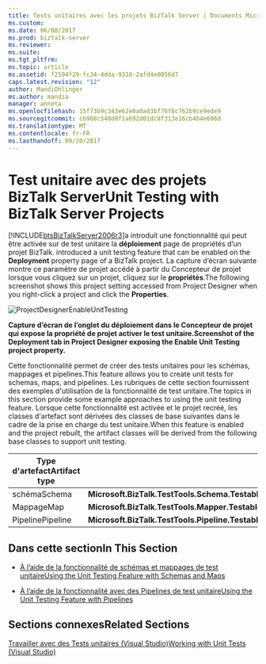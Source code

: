 ```yaml
---
title: Tests unitaires avec les projets BizTalk Server | Documents Microsoft
ms.custom: 
ms.date: 06/08/2017
ms.prod: biztalk-server
ms.reviewer: 
ms.suite: 
ms.tgt_pltfrm: 
ms.topic: article
ms.assetid: f2594f29-fc34-4dda-9316-2afd4e0056d7
caps.latest.revision: "12"
author: MandiOhlinger
ms.author: mandia
manager: anneta
ms.openlocfilehash: 15f73b9c343e62e0a0a83bf76f8c762b9ce9ede9
ms.sourcegitcommit: cb908c540d8f1a692d01dc8f313e16cb4b4e696d
ms.translationtype: MT
ms.contentlocale: fr-FR
ms.lasthandoff: 09/20/2017
---
```

# <a name="unit-testing-with-biztalk-server-projects"></a><span data-ttu-id="7ad09-102">Test unitaire avec des projets BizTalk Server</span><span class="sxs-lookup"><span data-stu-id="7ad09-102">Unit Testing with BizTalk Server Projects</span></span>
[!INCLUDE[btsBizTalkServer2006r3](../includes/btsbiztalkserver2006r3-md.md)]<span data-ttu-id="7ad09-103">a introduit une fonctionnalité qui peut être activée sur de test unitaire la **déploiement** page de propriétés d’un projet BizTalk.</span><span class="sxs-lookup"><span data-stu-id="7ad09-103"> introduced a unit testing feature that can be enabled on the **Deployment** property page of a BizTalk project.</span></span> <span data-ttu-id="7ad09-104">La capture d’écran suivante montre ce paramètre de projet accédé à partir du Concepteur de projet lorsque vous cliquez sur un projet, cliquez sur le **propriétés**.</span><span class="sxs-lookup"><span data-stu-id="7ad09-104">The following screenshot shows this project setting accessed from Project Designer when you right-click a project and click the **Properties**.</span></span>  
  
 ![](../core/media/projectdesignerenableunittesting.gif "ProjectDesignerEnableUnitTesting")  
  
 <span data-ttu-id="7ad09-105">**Capture d’écran de l’onglet du déploiement dans le Concepteur de projet qui expose la propriété de projet activer le test unitaire.**</span><span class="sxs-lookup"><span data-stu-id="7ad09-105">**Screenshot of the Deployment tab in Project Designer exposing the Enable Unit Testing project property.**</span></span>  
  
 <span data-ttu-id="7ad09-106">Cette fonctionnalité permet de créer des tests unitaires pour les schémas, mappages et pipelines.</span><span class="sxs-lookup"><span data-stu-id="7ad09-106">This feature allows you to create unit tests for schemas, maps, and pipelines.</span></span> <span data-ttu-id="7ad09-107">Les rubriques de cette section fournissent des exemples d'utilisation de la fonctionnalité de test unitaire.</span><span class="sxs-lookup"><span data-stu-id="7ad09-107">The topics in this section provide some example approaches to using the unit testing feature.</span></span> <span data-ttu-id="7ad09-108">Lorsque cette fonctionnalité est activée et le projet recréé, les classes d'artefact sont dérivées des classes de base suivantes dans le cadre de la prise en charge du test unitaire.</span><span class="sxs-lookup"><span data-stu-id="7ad09-108">When this feature is enabled and the project rebuilt, the artifact classes will be derived from the following base classes to support unit testing.</span></span>  
  
|<span data-ttu-id="7ad09-109">Type d'artefact</span><span class="sxs-lookup"><span data-stu-id="7ad09-109">Artifact type</span></span>|<span data-ttu-id="7ad09-110">Classe de base</span><span class="sxs-lookup"><span data-stu-id="7ad09-110">Base class</span></span>|  
|-------------------|----------------|  
|<span data-ttu-id="7ad09-111">schéma</span><span class="sxs-lookup"><span data-stu-id="7ad09-111">Schema</span></span>|<span data-ttu-id="7ad09-112">**Microsoft.BizTalk.TestTools.Schema.TestableSchemaBase**</span><span class="sxs-lookup"><span data-stu-id="7ad09-112">**Microsoft.BizTalk.TestTools.Schema.TestableSchemaBase**</span></span>|  
|<span data-ttu-id="7ad09-113">Mappage</span><span class="sxs-lookup"><span data-stu-id="7ad09-113">Map</span></span>|<span data-ttu-id="7ad09-114">**Microsoft.BizTalk.TestTools.Mapper.TestableMapBase**</span><span class="sxs-lookup"><span data-stu-id="7ad09-114">**Microsoft.BizTalk.TestTools.Mapper.TestableMapBase**</span></span>|  
|<span data-ttu-id="7ad09-115">Pipeline</span><span class="sxs-lookup"><span data-stu-id="7ad09-115">Pipeline</span></span>|<span data-ttu-id="7ad09-116">**Microsoft.BizTalk.TestTools.Pipeline.TestablePipelineBase**</span><span class="sxs-lookup"><span data-stu-id="7ad09-116">**Microsoft.BizTalk.TestTools.Pipeline.TestablePipelineBase**</span></span>|  
  
## <a name="in-this-section"></a><span data-ttu-id="7ad09-117">Dans cette section</span><span class="sxs-lookup"><span data-stu-id="7ad09-117">In This Section</span></span>  
  
-   [<span data-ttu-id="7ad09-118">À l’aide de la fonctionnalité de schémas et mappages de test unitaire</span><span class="sxs-lookup"><span data-stu-id="7ad09-118">Using the Unit Testing Feature with Schemas and Maps</span></span>](../core/using-the-unit-testing-feature-with-schemas-and-maps.md)  
  
-   [<span data-ttu-id="7ad09-119">À l’aide de la fonctionnalité avec des Pipelines de test unitaire</span><span class="sxs-lookup"><span data-stu-id="7ad09-119">Using the Unit Testing Feature with Pipelines</span></span>](../core/using-the-unit-testing-feature-with-pipelines.md)  
  
## <a name="related-sections"></a><span data-ttu-id="7ad09-120">Sections connexes</span><span class="sxs-lookup"><span data-stu-id="7ad09-120">Related Sections</span></span>  
 [<span data-ttu-id="7ad09-121">Travailler avec des Tests unitaires (Visual Studio)</span><span class="sxs-lookup"><span data-stu-id="7ad09-121">Working with Unit Tests (Visual Studio)</span></span>](http://go.microsoft.com/fwlink/?LinkId=128890)